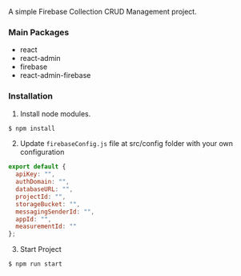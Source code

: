 A simple Firebase Collection CRUD Management project.

### Main Packages
- react
- react-admin
- firebase
- react-admin-firebase

### Installation

1. Install node modules.
```bash
$ npm install
```
2. Update `firebaseConfig.js` file at src/config folder with your own configuration
```js
export default {
  apiKey: "",
  authDomain: "",
  databaseURL: "",
  projectId: "",
  storageBucket: "",
  messagingSenderId: "",
  appId: "",
  measurementId: ""
};
```
3. Start Project
```bash
$ npm run start
```

